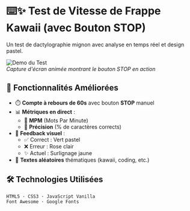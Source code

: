 # ⌨️✨ Test de Vitesse de Frappe Kawaii (avec Bouton STOP)

Un test de dactylographie mignon avec analyse en temps réel et design pastel.

![Demo du Test](demo.gif)  
*Capture d'écran animée montrant le bouton STOP en action*

## 🌟 Fonctionnalités Améliorées
- ⏱️ **Compte à rebours de 60s** avec bouton **STOP** manuel
- 📊 **Métriques en direct** :
  - 🚀 **MPM** (Mots Par Minute)
  - 🎯 **Précision** (% de caractères corrects)
- 🎨 **Feedback visuel** :
  - ✅ Correct : Vert pastel
  - ❌ Erreur : Rose clair
  - ✨ Actuel : Surlignage jaune
- 🔄 **Textes aléatoires** thématiques (kawaii, coding, etc.)

## 🛠 Technologies Utilisées
```bash
HTML5 · CSS3 · JavaScript Vanilla
Font Awesome · Google Fonts
